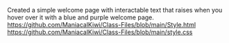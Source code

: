 Created a simple welcome page with interactable text that raises when you hover over it with a blue and purple welcome page.
https://github.com/ManiacalKiwi/Class-Files/blob/main/Style.html
https://github.com/ManiacalKiwi/Class-Files/blob/main/style.css
